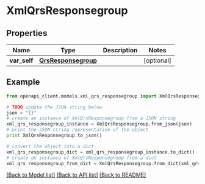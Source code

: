 # XmlQrsResponsegroup


## Properties
Name | Type | Description | Notes
------------ | ------------- | ------------- | -------------
**var_self** | [**QrsResponsegroup**](QrsResponsegroup.md) |  | [optional] 

## Example

```python
from openapi_client.models.xml_qrs_responsegroup import XmlQrsResponsegroup

# TODO update the JSON string below
json = "{}"
# create an instance of XmlQrsResponsegroup from a JSON string
xml_qrs_responsegroup_instance = XmlQrsResponsegroup.from_json(json)
# print the JSON string representation of the object
print XmlQrsResponsegroup.to_json()

# convert the object into a dict
xml_qrs_responsegroup_dict = xml_qrs_responsegroup_instance.to_dict()
# create an instance of XmlQrsResponsegroup from a dict
xml_qrs_responsegroup_from_dict = XmlQrsResponsegroup.from_dict(xml_qrs_responsegroup_dict)
```
[[Back to Model list]](../README.md#documentation-for-models) [[Back to API list]](../README.md#documentation-for-api-endpoints) [[Back to README]](../README.md)


